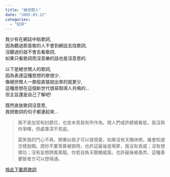 ```yaml
---
title: "絕世閒人"
date: "2005-03-22"
categories: 
  - "短評"
---
```


我少有在網誌中貼歌詞,  
因為聽過那首歌的人不會到網誌去找歌詞,  
沒聽過的就不會去看歌詞,  
如果只看歌詞而沒音樂的話也是沒意思的.

以下是絕世閒人的歌詞,  
因為表達這種思想的歌很少,  
像絕世閒人一歌般直接說出來的就更少,  
這種思想在這個新世代很易取得人共鳴的...  
但主旨還是自己了解吧!

既然直放歌詞沒意思,  
我把歌詞的句子都連起來...

> 我不貪加官和封爵位，也並未見我有所作為。閒人們或許總被看低，我沒與你爭輝，但處事深不見底。
> 
> 莫笑我的鬥心不再，閒著似我才可以發現愛。如果沒有天賜休閒，誰會知道怎樣放開。請你不要羡慕被御用，也許這最後是場夢，我沒有貪威；沒有想領功；沒有妄想跨鳳乘龍。你若自負天聰顯威風，也許最後被愚弄。這種事要智者方可以想得通。

[按此下載原歌詞](http://aero.bhscmc.edu.hk/~046b05/docs/lyricprinceshadow.txt)
